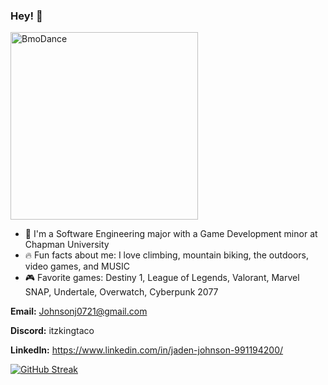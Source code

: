### Hey! 👋

<img src="https://github.com/ATacoDev/ATacoDev/assets/146070033/ca5a3491-5113-4a80-8c4d-fa8e62762f4f" alt="BmoDance" width= "300"/>

- 🏫 I'm a Software Engineering major with a Game Development minor at Chapman University
- 🔥 Fun facts about me: I love climbing, mountain biking, the outdoors, video games, and MUSIC
- 🎮 Favorite games: Destiny 1, League of Legends, Valorant, Marvel SNAP, Undertale, Overwatch, Cyberpunk 2077

**Email:** Johnsonj0721@gmail.com

**Discord:** itzkingtaco

**LinkedIn:** https://www.linkedin.com/in/jaden-johnson-991194200/

[![GitHub Streak](https://github-readme-streak-stats.herokuapp.com?user=ATacoDev&theme=black-ice&card_width=700&card_height=300)](https://git.io/streak-stats)


